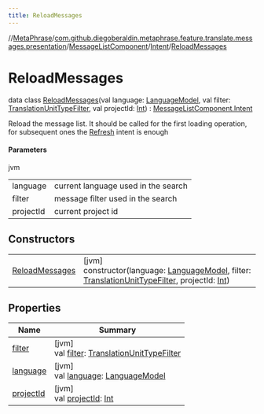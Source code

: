 ```yaml
---
title: ReloadMessages
---
```

//[MetaPhrase](../../../../../index.html)/[com.github.diegoberaldin.metaphrase.feature.translate.messages.presentation](../../../index.html)/[MessageListComponent](../../index.html)/[Intent](../index.html)/[ReloadMessages](index.html)



# ReloadMessages

data class [ReloadMessages](index.html)(val language: [LanguageModel](../../../../com.github.diegoberaldin.metaphrase.domain.language.data/-language-model/index.html), val filter: [TranslationUnitTypeFilter](../../../../com.github.diegoberaldin.metaphrase.domain.project.data/-translation-unit-type-filter/index.html), val projectId: [Int](https://kotlinlang.org/api/latest/jvm/stdlib/kotlin/-int/index.html)) : [MessageListComponent.Intent](../index.html)

Reload the message list. It should be called for the first loading operation, for subsequent ones the [Refresh](../-refresh/index.html) intent is enough



#### Parameters


jvm

| | |
|---|---|
| language | current language used in the search |
| filter | message filter used in the search |
| projectId | current project id |



## Constructors


| | |
|---|---|
| [ReloadMessages](-reload-messages.html) | [jvm]<br>constructor(language: [LanguageModel](../../../../com.github.diegoberaldin.metaphrase.domain.language.data/-language-model/index.html), filter: [TranslationUnitTypeFilter](../../../../com.github.diegoberaldin.metaphrase.domain.project.data/-translation-unit-type-filter/index.html), projectId: [Int](https://kotlinlang.org/api/latest/jvm/stdlib/kotlin/-int/index.html)) |


## Properties


| Name | Summary |
|---|---|
| [filter](filter.html) | [jvm]<br>val [filter](filter.html): [TranslationUnitTypeFilter](../../../../com.github.diegoberaldin.metaphrase.domain.project.data/-translation-unit-type-filter/index.html) |
| [language](language.html) | [jvm]<br>val [language](language.html): [LanguageModel](../../../../com.github.diegoberaldin.metaphrase.domain.language.data/-language-model/index.html) |
| [projectId](project-id.html) | [jvm]<br>val [projectId](project-id.html): [Int](https://kotlinlang.org/api/latest/jvm/stdlib/kotlin/-int/index.html) |

